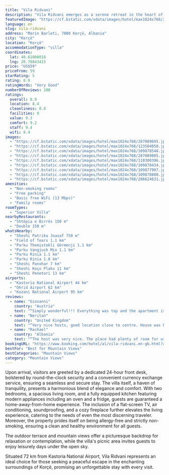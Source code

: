 ```yaml
---
title: "Vila Ridvani"
description: "Vila Ridvani emerges as a serene retreat in the heart of Korçë, a mere stone's throw away from the tranquil Ohrid Lake Springs and the historic Monastery Saint Naum."
featuredImage: "https://cf.bstatic.com/xdata/images/hotel/max1024x768/287089695.jpg?k=8fa46506598aec8281708fee8fd8d6f1677cefecc017dd12e1471899a104a162&o=&hp=1"
language: en
slug: vila-ridvani
address: "Marin Barleti, 7000 Korçë, Albania"
city: "Korçë"
location: "Korçë"
accommodationType: "villa"
coordinates:
  lat: 40.61008018
  lng: 20.78843415
price: "US$59"
priceFrom: 59
starRating: 5
rating: 8.9
ratingWords: "Very Good"
numberOfReviews: 100
ratings:
  overall: 8.9
  location: 8.4
  cleanliness: 8.8
  facilities: 9
  value: 9.3
  comfort: 9.2
  staff: 9.4
  wifi: 8.4
images:
  - "https://cf.bstatic.com/xdata/images/hotel/max1024x768/287089695.jpg?k=8fa46506598aec8281708fee8fd8d6f1677cefecc017dd12e1471899a104a162&o=&hp=1"
  - "https://cf.bstatic.com/xdata/images/hotel/max1024x768/123504050.jpg?k=6b76a32e5144ef73b1bf47c77977b686eeb7aceb922e67c7369ce777c0b15f7e&o=&hp=1"
  - "https://cf.bstatic.com/xdata/images/hotel/max1024x768/109878548.jpg?k=6bb7f71e29aefaf99f695a9eb84e33d9abaf7098d924ed1de27cf0d6e034ba9b&o=&hp=1"
  - "https://cf.bstatic.com/xdata/images/hotel/max1024x768/287089805.jpg?k=8dd2b038b2c74b8b3988ff0ee8a887e780a3f4ecfbd5d5df03b4bf2e952b6522&o=&hp=1"
  - "https://cf.bstatic.com/xdata/images/hotel/max1024x768/110300396.jpg?k=353208a460a9faada5fda74c729111e3860623e295bb4bce4d5b4066e6cc16af&o=&hp=1"
  - "https://cf.bstatic.com/xdata/images/hotel/max1024x768/109878434.jpg?k=a2bad70e3612307d4bd9d9c75c017f263ab7a1f1fdf48947204b4642fd163b10&o=&hp=1"
  - "https://cf.bstatic.com/xdata/images/hotel/max1024x768/109877907.jpg?k=8593a9b5d4cb9c7f90cebfbab713dcb7ca8a732b6fd7a03b14d10b284b687231&o=&hp=1"
  - "https://cf.bstatic.com/xdata/images/hotel/max1024x768/109878800.jpg?k=6ebf0fd450b7b12b280a9d5253b3f44584cd329b835de9074b545e9da53475b4&o=&hp=1"
  - "https://cf.bstatic.com/xdata/images/hotel/max1024x768/286624631.jpg?k=f74dec13315691da5123bc7c008a671a8d9c7c621d32b8fd55a6e87742ee2152&o=&hp=1"
amenities:
  - "Non-smoking rooms"
  - "Free parking"
  - "Basic free WiFi (13 Mbps)"
  - "Family rooms"
roomTypes:
  - "Superior Villa"
nearbyRestaurants:
  - "Shtëpia e Birrës 150 m"
  - "Double 150 m"
whatsNearby:
  - "Sheshi Patriku Joasaf 750 m"
  - "Field of Tears 1.1 km"
  - "Parku Themistokli Gërmenji 1.1 km"
  - "Parku Vangjush Mio 1.1 km"
  - "Parku Rinia 1.1 km"
  - "Parku Rinia 1.8 km"
  - "Sheshi Panxhar 7 km"
  - "Sheshi Koço Plaku 11 km"
  - "Sheshi Penetori 13 km"
airports:
  - "Kastoria National Airport 44 km"
  - "Ohrid Airport 62 km"
  - "Kozani National Airport 95 km"
reviews:
  - name: "Giovanni"
    country: "Austria"
    text: "“Simply wonderful!!! Everything was top and the apartment is a dream. I have enjoyed a lot my stay here. Thank you!!!”"
  - name: "Neritan"
    country: "United Kingdom"
    text: "“Very nice hosts, good location close to centre. House was big and clean. Nice restaurant nearby. Would recommend.”"
  - name: "Rachael"
    country: "Albania"
    text: "“The host was very nice. The place had plenty of room for us. The location was only a 2 minute walk to the Korca Brewery and 18 minute walk to the center. We had a drink with the host one evening and it was a lovely stay.”"
bookingURL: "https://www.booking.com/hotel/al/vila-ridvani.en-gb.html?aid=8035640"
bestFor: "Best for Mountain Views"
bestCategories: "Mountain Views"
category: "Mountain Views"
---
```


Upon arrival, visitors are greeted by a dedicated 24-hour front desk, bolstered by round-the-clock security and a convenient currency exchange service, ensuring a seamless and secure stay. The villa itself, a haven of tranquility, presents a harmonious blend of elegance and comfort. With two bedrooms, a spacious living room, and a fully equipped kitchen featuring modern appliances including an oven and a fridge, guests are guaranteed a home-away-from-home experience. The inclusion of a flat-screen TV, air conditioning, soundproofing, and a cozy fireplace further elevates the living experience, catering to the needs of even the most discerning traveler. Moreover, the property prides itself on being allergy-free and strictly non-smoking, ensuring a clean and healthy environment for all guests.

The outdoor terrace and mountain views offer a picturesque backdrop for relaxation or contemplation, while the villa's picnic area invites guests to enjoy leisurely days under the open sky. 

Situated 72 km from Kastoria National Airport, Vila Ridvani represents an ideal choice for those seeking a peaceful escape in the enchanting surroundings of Korçë, promising an unforgettable stay with every visit.